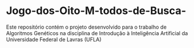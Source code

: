 # Jogo-dos-Oito-M-todos-de-Busca-
Este repositório contém o projeto desenvolvido para o trabalho de Algoritmos Genéticos na disciplina de Introdução à Inteligência Artificial da Universidade Federal de Lavras (UFLA)
